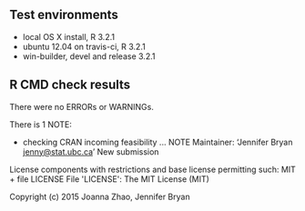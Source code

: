 ## Test environments
* local OS X install, R 3.2.1
* ubuntu 12.04 on travis-ci, R 3.2.1
* win-builder, devel and release 3.2.1

## R CMD check results
There were no ERRORs or WARNINGs. 

There is 1 NOTE:

* checking CRAN incoming feasibility ... NOTE
Maintainer: ‘Jennifer Bryan <jenny@stat.ubc.ca>’
New submission

License components with restrictions and base license permitting such:
  MIT + file LICENSE
File 'LICENSE':
  The MIT License (MIT)
  
  Copyright (c) 2015 Joanna Zhao, Jennifer Bryan
